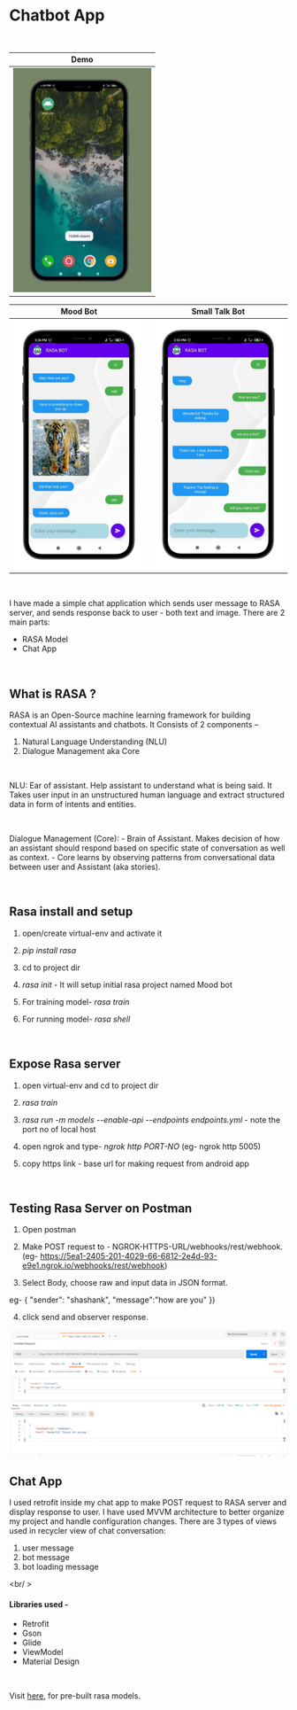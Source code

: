 # Chatbot App

<br />

 | Demo                                |
 |-------------------------------------|
 |<img src="images/mood_bot_gif.gif" width="250"> |



 | Mood Bot                            | Small Talk Bot                      |
 |-------------------------------------|-------------------------------------|
 |<img src="images/basic.png" width="450"> | <img src="images/st1.png" width="450">|
 
 
 <br />
 
I have made a simple chat application which sends user message to RASA server, and sends response back to user - both text and image. There are 2 main parts:


- RASA Model
- Chat App


<br />

## What is RASA ?

RASA is an Open-Source machine learning framework for building contextual AI assistants and chatbots. It Consists of 2 components – 
1.	Natural Language Understanding (NLU)
2.	Dialogue Management aka Core

<br />

NLU: Ear of assistant. Help assistant to understand what is being said. It Takes user input in an unstructured human language and extract structured data in form of intents and entities.

<br />

Dialogue Management (Core):  -	Brain of Assistant.	Makes decision of how an assistant should respond based on specific state of conversation as well as context. -	Core learns by observing patterns from conversational data between user and Assistant (aka stories).


<br />


## Rasa install and setup

1. open/create virtual-env and activate it

2. <i>pip install rasa</i>

3. cd to project dir

4. <i>rasa init</i> - It will setup initial rasa project named Mood bot

5. For training model- <i>rasa train</i>

6. For running model- <i>rasa shell</i>


<br />

## Expose Rasa server

1. open virtual-env and cd to project dir

2. <i>rasa train</i>

3. <i>rasa run -m models --enable-api --endpoints endpoints.yml</i> - note the port no of local host

4. open ngrok and type- <i>ngrok http PORT-NO</i> (eg- ngrok http 5005)

5. copy https link - base url for making request from android app

<br />

## Testing Rasa Server on Postman

1. Open postman

2. Make POST request to - NGROK-HTTPS-URL/webhooks/rest/webhook. (eg- https://5ea1-2405-201-4029-66-6812-2e4d-93-e9e1.ngrok.io/webhooks/rest/webhook)

3. Select Body, choose raw and input data in JSON format. 

eg- {
    "sender": "shashank",
    "message":"how are you"
})

4. click send and observer response.


<img src="images/postman.PNG">


<br />


## Chat App

I used retrofit inside my chat app to make POST request to RASA server and display response to user. I have used MVVM architecture to better organize my project and handle configuration changes. There are 3 types of views used in recycler view of chat conversation:

1. user message
2. bot message
3. bot loading message

<br/ >

#### Libraries used - 
- Retrofit
- Gson
- Glide
- ViewModel
- Material Design

<br />

Visit [here](https://github.com/cedextech/rasa-chatbot-templates), for pre-built rasa models.
